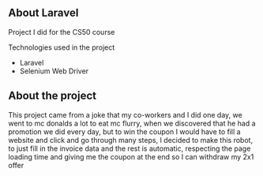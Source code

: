 ## About Laravel

Project I did for the CS50 course

Technologies used in the project

- Laravel
- Selenium Web Driver

## About the project

This project came from a joke that my co-workers and I did one day, we went to mc donalds a lot to eat mc flurry, when we discovered that he had a promotion we did every day, but to win the coupon I would have to fill a website and click and go through many steps, I decided to make this robot, to just fill in the invoice data and the rest is automatic, respecting the page loading time and giving me the coupon at the end so I can withdraw my 2x1 offer